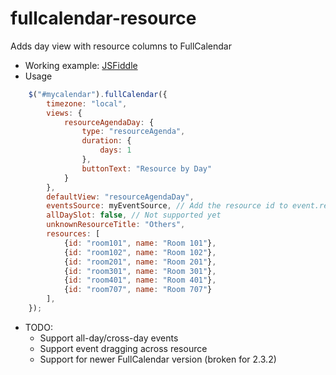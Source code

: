 fullcalendar-resource
=====================
Adds day view with resource columns to FullCalendar

* Working example: [JSFiddle](http://jsfiddle.net/azamshul/k0jgugL9/)
* Usage
```javascript
	$("#mycalendar").fullCalendar({
		timezone: "local",
		views: {
			resourceAgendaDay: {
				type: "resourceAgenda",
				duration: {
					days: 1
				},
				buttonText: "Resource by Day"
			}
		},
		defaultView: "resourceAgendaDay",
		eventsSource: myEventSource, // Add the resource id to event.resource as number/string
		allDaySlot: false, // Not supported yet
		unknownResourceTitle: "Others",
		resources: [
			{id: "room101", name: "Room 101"},
			{id: "room102", name: "Room 102"},
			{id: "room201", name: "Room 201"},
			{id: "room301", name: "Room 301"},
			{id: "room401", name: "Room 401"},
			{id: "room707", name: "Room 707"}
		],
	});
```
* TODO:
  * Support all-day/cross-day events
  * Support event dragging across resource
  * Support for newer FullCalendar version (broken for 2.3.2)
